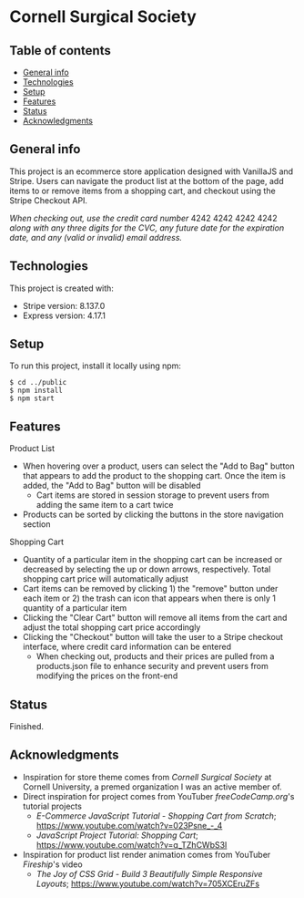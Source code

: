 # Cornell Surgical Society

## Table of contents
* [General info](#general-info)
* [Technologies](#technologies)
* [Setup](#setup)
* [Features](#features)
* [Status](#status)
* [Acknowledgments](#acknowledgments)

## General info
This project is an ecommerce store application designed with VanillaJS and Stripe. Users can navigate the product list at the bottom of the page, add items to or remove items from a shopping cart, and checkout using the Stripe Checkout API. 

*When checking out, use the credit card number* 4242 4242 4242 4242 *along with any three digits for the CVC, any future date for the expiration date, and any (valid or invalid) email address.*

## Technologies
This project is created with:
* Stripe version: 8.137.0
* Express version: 4.17.1
	
## Setup
To run this project, install it locally using npm:

```
$ cd ../public
$ npm install
$ npm start
```

## Features
Product List
* When hovering over a product, users can select the "Add to Bag" button that appears to add the product to the shopping cart. Once the item is added, the "Add to Bag" button will be disabled
  * Cart items are stored in session storage to prevent users from adding the same item to a cart twice
* Products can be sorted by clicking the buttons in the store navigation section

Shopping Cart
* Quantity of a particular item in the shopping cart can be increased or decreased by selecting the up or down arrows, respectively. Total shopping cart price will automatically adjust
* Cart items can be removed by clicking 1) the "remove" button under each item or 2) the trash can icon that appears when there is only 1 quantity of a particular item
* Clicking the "Clear Cart" button will remove all items from the cart and adjust the total shopping cart price accordingly
* Clicking the "Checkout" button will take the user to a Stripe checkout interface, where credit card information can be entered 
  * When checking out, products and their prices are pulled from a products.json file to enhance security and prevent users from modifying the prices on the front-end 

## Status
Finished.

## Acknowledgments
* Inspiration for store theme comes from *Cornell Surgical Society* at Cornell University, a premed organization I was an active member of. 
* Direct inspiration for project comes from YouTuber *freeCodeCamp.org*'s tutorial projects
  * *E-Commerce JavaScript Tutorial - Shopping Cart from Scratch*; https://www.youtube.com/watch?v=023Psne_-_4  
  * *JavaScript Project Tutorial: Shopping Cart*; https://www.youtube.com/watch?v=q_TZhCWbS3I
* Inspiration for product list render animation comes from YouTuber *Fireship*'s video
  * *The Joy of CSS Grid - Build 3 Beautifully Simple Responsive Layouts*; https://www.youtube.com/watch?v=705XCEruZFs
